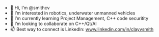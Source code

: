 - 👋 Hi, I’m @smithcv
- 👀 I’m interested in robotics, underwater unmanned vehicles
- 🌱 I’m currently learning Project Management, C++ code securitity
- 💞️ I’m looking to collaborate on C++/Qt/AI
- 📫 Best way to connect is LinkedIn: www.linkedin.com/in/clayvsmith
